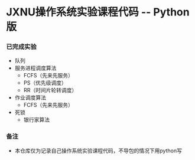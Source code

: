 # JXNU操作系统实验课程代码 -- Python版

### 已完成实验

* 队列
* 服务进程调度算法
  * FCFS（先来先服务）
  * PS（优先级调度）
  * RR（时间片轮转调度）
* 作业调度算法
  * FCFS（先来先服务）
* 死锁
  * 银行家算法

### 备注

* 本仓库仅为记录自己操作系统实验课程代码，不导包的情况下用python写
